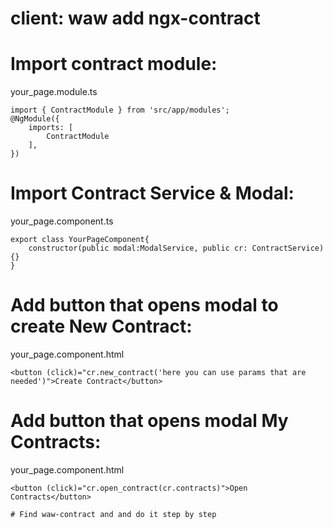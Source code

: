 # client: waw add ngx-contract
# Import contract module: 
your_page.module.ts
```
import { ContractModule } from 'src/app/modules';
@NgModule({
	imports: [
		ContractModule
	],
})
```
# Import Contract Service & Modal: 
your_page.component.ts
```
export class YourPageComponent{
	constructor(public modal:ModalService, public cr: ContractService) {}
}
```
# Add button that opens modal to create New Contract:
your_page.component.html
```
<button (click)="cr.new_contract('here you can use params that are needed')">Create Contract</button>
```
# Add button that opens modal My Contracts:
your_page.component.html
```
<button (click)="cr.open_contract(cr.contracts)">Open Contracts</button>

# Find waw-contract and and do it step by step
